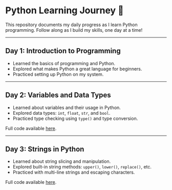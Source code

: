 # Python Learning Journey 🚀

This repository documents my daily progress as I learn Python programming. Follow along as I build my skills, one day at a time!

---

## Day 1: Introduction to Programming  
- Learned the basics of programming and Python.  
- Explored what makes Python a great language for beginners.  
- Practiced setting up Python on my system.  

---

## Day 2: Variables and Data Types  
- Learned about variables and their usage in Python.  
- Explored data types: `int`, `float`, `str`, and `bool`.  
- Practiced type checking using `type()` and type conversion.  

Full code available [here]([./day2_variables_and_datatypes.py](https://github.com/krishnaking407/Python_Learning_Journey/tree/main/Chapter%202%20ps)).  

---

## Day 3: Strings in Python  
- Learned about string slicing and manipulation.  
- Explored built-in string methods: `upper()`, `lower()`, `replace()`, etc.  
- Practiced with multi-line strings and escaping characters.  

Full code available [here](https://github.com/krishnaking407/Python_Learning_Journey/tree/main/Chapter%203%20ps).  
